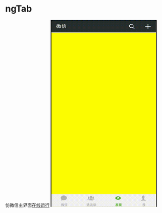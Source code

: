 ngTab
=====

仿微信主界面[在线运行](http://yhaoao.github.io/ng-tab/)
![1](https://github.com/yhaoao/ngTab/blob/master/screen/1.gif)